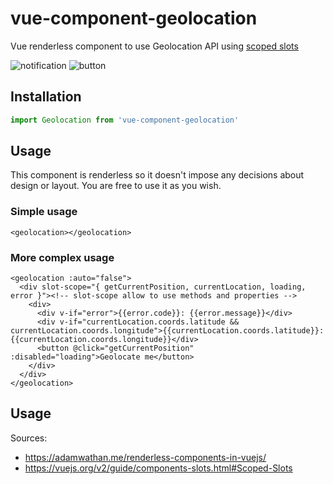 # vue-component-geolocation
Vue renderless component to use Geolocation API using [scoped slots](https://vuejs.org/v2/guide/components-slots.html#Scoped-Slots)

![notification](https://image.ibb.co/fXERn7/screenshot.png)
![button](https://image.ibb.co/ecGHun/button.png)

Installation
------
```javascript
import Geolocation from 'vue-component-geolocation'
```

Usage
------
This component is renderless so it doesn't impose any decisions about design or layout. You are free to use it as you wish.

### Simple usage
```vue
<geolocation></geolocation>
```
### More complex usage
```vue
<geolocation :auto="false">
  <div slot-scope="{ getCurrentPosition, currentLocation, loading, error }"><!-- slot-scope allow to use methods and properties -->
    <div>
      <div v-if="error">{{error.code}}: {{error.message}}</div>
      <div v-if="currentLocation.coords.latitude && currentLocation.coords.longitude">{{currentLocation.coords.latitude}}: {{currentLocation.coords.longitude}}</div>
      <button @click="getCurrentPosition" :disabled="loading">Geolocate me</button>
    </div>
  </div>
</geolocation>
```

Usage
------


Sources:
* https://adamwathan.me/renderless-components-in-vuejs/
* https://vuejs.org/v2/guide/components-slots.html#Scoped-Slots
